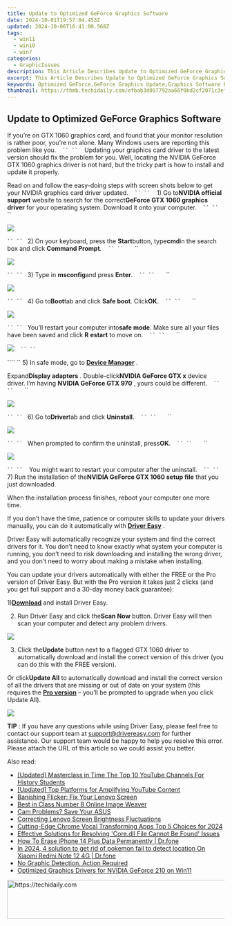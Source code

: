 ```yaml
---
title: Update to Optimized GeForce Graphics Software
date: 2024-10-01T19:57:04.453Z
updated: 2024-10-06T16:41:00.568Z
tags:
  - win11
  - win10
  - win7
categories:
  - GraphicIssues
description: This Article Describes Update to Optimized GeForce Graphics Software
excerpt: This Article Describes Update to Optimized GeForce Graphics Software
keywords: Optimized GeForce,GeForce Graphics Update,Graphics Software Enhancement,Nvidia Graphics Optimization,High Performance GPU Software Update,Improved GeForce Drivers,GeForce Optimization for Gaming
thumbnail: https://thmb.techidaily.com/efbab3d097792aa66f0bd2cf2071c3ef92d9d9dc79fa36684145aac317075ce9.jpg
---
```


## Update to Optimized GeForce Graphics Software

 If you’re on GTX 1060 graphics card, and found that your monitor resolution is rather poor, you’re not alone. Many Windows users are reporting this problem like you.
```` ```` ```` ``
`` ```` ```` ```` Updating your graphics card driver to the latest version should fix the problem for you. Well, locating the NVIDIA GeForce GTX 1060 graphics driver is not hard, but the tricky part is how to install and update it properly.

 Read on and follow the easy-doing steps with screen shots below to get your NVIDIA graphics card driver updated.
```` ```` ```` ``
`` ```` ```` ```` 1) Go to**NVIDIA official support** website to search for the correct**GeForce GTX 1060 graphics driver** for your operating system. Download it onto your computer.
```` ```` ```` ``
`` ```` ```` ```` ```` ```` ``

![](https://images.drivereasy.com/wp-content/uploads/2016/10/geforce-gtx-1060-graphics-driver.jpg)

```` ``
`` ```` ```` ````2) On your keyboard, press the **Start**button, type**cmd**in the search box and click **Command Prompt**.
```` ```` ```` ``
`` ```` ```` ```` ```` ```` ``

![](https://images.drivereasy.com/wp-content/uploads/2016/10/command-prompt-cmd.png)

```` ``
`` ```` ```` ````3) Type in **msconfig**and press **Enter**.
```` ```` ```` ``
`` ```` ```` ```` ```` ```` ``

![](https://images.drivereasy.com/wp-content/uploads/2016/10/msconfig.jpg)

```` ``
`` ```` ```` ````4) Go to**Boot**tab and click **Safe boot**. Click**OK**.
```` ```` ```` ``
`` ```` ```` ```` ```` ```` ``

![](https://images.drivereasy.com/wp-content/uploads/2016/10/system-configuration-safe-boot.jpg)

```` ``
`` ```` ```` ````You’ll restart your computer into**safe mode**. Make sure all your files have been saved and click **R** **estart** to move on.
```` ```` ```` ``
`` ```` ```` ```` ```` ```` ``

![](https://images.drivereasy.com/wp-content/uploads/2016/10/system-configuration-restart.png)
```` ```` ```` ``
`` ```` ```` ````

```` `` 5) In safe mode, go to [**Device Manager**](https://tools.techidaily.com/drivereasy/download/) .

 Expand**Display adapters** . Double-click**NVIDIA GeForce GTX x** device driver. I’m having **NVIDIA GeForce GTX 970** , yours could be different.
```` ```` ```` ``
`` ```` ```` ```` ```` ```` ``

![](https://images.drivereasy.com/wp-content/uploads/2016/10/nvidia-geforce-gtx-x.jpg)

```` ``
`` ```` ```` ````6) Go to**Driver**tab and click **Uninstall**.
```` ```` ```` ``
`` ```` ```` ```` ```` ```` ``

![](https://images.drivereasy.com/wp-content/uploads/2016/10/uninstall-nvidia-geforce-gtx-driver.png)

```` ``
`` ```` ```` ````When prompted to confirm the uninstall, press**OK**.
```` ```` ```` ``
`` ```` ```` ```` ```` ```` ``

![](https://images.drivereasy.com/wp-content/uploads/2016/10/confrim-device-uninstall.png)

```` ``
`` ```` ```` ```` You might want to restart your computer after the uninstall.
```` ```` ```` ``
`` ```` ```` ```` 7) Run the installation of the**NVIDIA GeForce GTX 1060 setup file** that you just downloaded.

 When the installation process finishes, reboot your computer one more time.

 If you don’t have the time, patience or computer skills to update your drivers manually, you can do it automatically with [**Driver Easy**](https://tools.techidaily.com/drivereasy/download/) .

 Driver Easy will automatically recognize your system and find the correct drivers for it. You don’t need to know exactly what system your computer is running, you don’t need to risk downloading and installing the wrong driver, and you don’t need to worry about making a mistake when installing.

 You can update your drivers automatically with either the FREE or the Pro version of Driver Easy. But with the Pro version it takes just 2 clicks (and you get full support and a 30-day money back guarantee):

 1)[**Download**](https://tools.techidaily.com/drivereasy/download/) and install Driver Easy.

 2) Run Driver Easy and click the**Scan Now** button. Driver Easy will then scan your computer and detect any problem drivers.

![](https://images.drivereasy.com/wp-content/uploads/2017/04/img_58e5f35249bf7.png)

 3) Click the**Update** button next to a flagged GTX 1060 driver to automatically download and install the correct version of this driver (you can do this with the FREE version).

 Or click**Update All** to automatically download and install the correct version of all the drivers that are missing or out of date on your system (this requires the [**Pro version**](https://tools.techidaily.com/drivereasy/download/) – you’ll be prompted to upgrade when you click Update All).

![](https://images.drivereasy.com/wp-content/uploads/2017/04/img_58e5f46880945.jpg)

**TIP** : If you have any questions while using Driver Easy, please feel free to contact our support team at [support@drivereasy.com](https://tools.techidaily.com/drivereasy/download/) for further assistance. Our support team would be happy to help you resolve this error. Please attach the URL of this article so we could assist you better.

<ins class="adsbygoogle"
     style="display:block"
     data-ad-format="autorelaxed"
     data-ad-client="ca-pub-7571918770474297"
     data-ad-slot="1223367746"></ins>

<ins class="adsbygoogle"
     style="display:block"
     data-ad-client="ca-pub-7571918770474297"
     data-ad-slot="8358498916"
     data-ad-format="auto"
     data-full-width-responsive="true"></ins>

<span class="atpl-alsoreadstyle">Also read:</span>
<div><ul>
<li><a href="https://youtube-tips.techidaily.com/ed-masterclass-in-time-the-top-10-youtube-channels-for-history-students/"><u>[Updated] Masterclass in Time The Top 10 YouTube Channels For History Students</u></a></li>
<li><a href="https://some-approaches.techidaily.com/updated-top-platforms-for-amplifying-youtube-content/"><u>[Updated] Top Platforms for Amplifying YouTube Content</u></a></li>
<li><a href="https://graphic-issues.techidaily.com/banishing-flicker-fix-your-lenovo-screen/"><u>Banishing Flicker: Fix Your Lenovo Screen</u></a></li>
<li><a href="https://extra-information.techidaily.com/best-in-class-number-8-online-image-weaver/"><u>Best in Class Number 8 Online Image Weaver</u></a></li>
<li><a href="https://graphic-issues.techidaily.com/1719817886641-cam-problems-save-your-asus/"><u>Cam Problems? Save Your ASUS</u></a></li>
<li><a href="https://graphic-issues.techidaily.com/correcting-lenovo-screen-brightness-fluctuations/"><u>Correcting Lenovo Screen Brightness Fluctuations</u></a></li>
<li><a href="https://fox-friendly.techidaily.com/cutting-edge-chrome-vocal-transforming-apps-top-5-choices-for-2024/"><u>Cutting-Edge Chrome Vocal Transforming Apps Top 5 Choices for 2024</u></a></li>
<li><a href="https://tech-recovery.techidaily.com/effective-solutions-for-resolving-coredll-file-cannot-be-found-issues/"><u>Effective Solutions for Resolving 'Core.dll File Cannot Be Found' Issues</u></a></li>
<li><a href="https://blog-min.techidaily.com/how-to-erase-iphone-14-plus-data-permanently-drfone-by-drfone-ios-full-data-eraser-ios-full-data-eraser/"><u>How To Erase iPhone 14 Plus Data Permanently | Dr.fone</u></a></li>
<li><a href="https://change-location.techidaily.com/in-2024-4-solution-to-get-rid-of-pokemon-fail-to-detect-location-on-xiaomi-redmi-note-12-4g-drfone-by-drfone-virtual-android/"><u>In 2024, 4 solution to get rid of pokemon fail to detect location On Xiaomi Redmi Note 12 4G | Dr.fone</u></a></li>
<li><a href="https://graphic-issues.techidaily.com/1719817890200-no-graphic-detection-action-required/"><u>No Graphic Detection, Action Required</u></a></li>
<li><a href="https://graphic-issues.techidaily.com/optimized-graphics-drivers-for-nvidia-geforce-210-on-win11/"><u>Optimized Graphics Drivers for NVIDIA GeForce 210 on Win11</u></a></li>
</ul></div>

<!-- affiliate ads begin -->
<a href="https://unicoeye.pxf.io/c/5597632/2134497/18498" target="_top" id="2134497">
  <img src="//a.impactradius-go.com/display-ad/18498-2134497" border="0" alt="https://techidaily.com" width="728" height="90"/>
</a>
<img height="0" width="0" src="https://unicoeye.pxf.io/i/5597632/2134497/18498" style="position:absolute;visibility:hidden;" border="0" />
<!-- affiliate ads end -->

